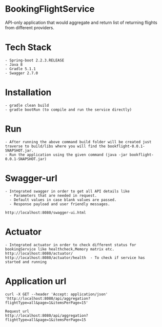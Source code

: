 # BookingFlightService
API-only application that would aggregate and return list of returning flights from different providers.

# Tech Stack
```
- Spring-boot 2.2.3.RELEASE
- Java 8
- Gradle 5.1.1
- Swagger 2.7.0
```
# Installation
```
- gradle clean build
- gradle bootRun (to compile and run the service directly)
```
# Run
```
- After running the above command build folder will be created just traverse to build/libs where you will find the bookflight-0.0.1-SNAPSHOT.jar.
- Run the application using the given command (java -jar bookflight-0.0.1-SNAPSHOT.jar)
```
# Swagger-url
```
- Integrated swagger in order to get all API details like
  - Parameters that are needed in request.
  - Default values in case blank values are passed.
  - Response payload and user friendly messages.

http://localhost:8080/swagger-ui.html
```
# Actuator
```
- Integrated actuator in order to check different status for bookingService like healthcheck,Memory matrix etc.
http://localhost:8080/actuator/
http://localhost:8080/actuator/health  - To check if service has started and running
```

# Application url
```
curl -X GET --header 'Accept: application/json' 'http://localhost:8080/api/aggregation?flightType=all&page=1&itemsPerPage=15'

Request url
http://localhost:8080/api/aggregation?flightType=all&page=1&itemsPerPage=15

```
